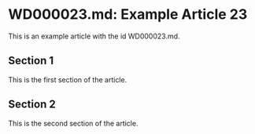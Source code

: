 # WD000023.md: Example Article 23

This is an example article with the id WD000023.md.
## Section 1

This is the first section of the article.
## Section 2

This is the second section of the article.
